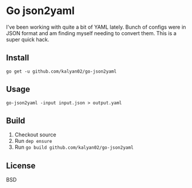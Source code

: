 # Go json2yaml

I've been working with quite a bit of YAML lately. Bunch of configs were in JSON format and am finding myself needing to convert them. This is a super quick hack.

## Install

```
go get -u github.com/kalyan02/go-json2yaml
```

## Usage
```
go-json2yaml -input input.json > output.yaml
```

## Build

1. Checkout source
2. Run `dep ensure`
3. Run `go build github.com/kalyan02/go-json2yaml`

## License

BSD
